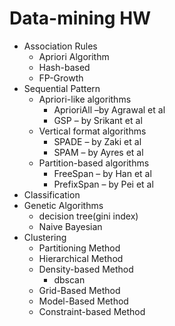 # Data-mining HW
* Association Rules
  * Apriori Algorithm
  * Hash-based
  * FP-Growth
* Sequential Pattern
  * Apriori-like algorithms
    * AprioriAll –by Agrawal et al
    * GSP – by Srikant et al
  * Vertical format algorithms
    * SPADE – by Zaki et al
    * SPAM – by Ayres et al
  * Partition-based algorithms
    * FreeSpan – by Han et al
    * PrefixSpan – by Pei et al
* Classification
* Genetic Algorithms
  * decision tree(gini index)
  * Naive Bayesian
* Clustering
  * Partitioning Method
  * Hierarchical Method
  * Density-based Method
    * dbscan
  * Grid-Based Method
  * Model-Based Method
  * Constraint-based Method
